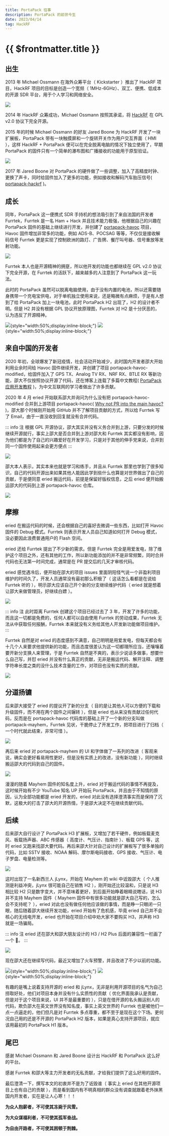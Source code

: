 ```yaml
---
title: PortaPack 往事
description: PortaPack 的前世今生
date: 2023/04/14
tag: HackRF
---
```


# {{ $frontmatter.title }}

## 出生

2013 年 Michael Ossmann 在海外众筹平台（ Kickstarter ）推出了 HackRF 项目，HackRF 项目的目标是创造一个宽频（ 1MHz-6GHz）、双工、便携、低成本的开源 SDR 平台，用于个人学习和网络安全。

![](/images/hackrf/hackrf-original.png)

2014 年 HackRF 众筹成功，Michael Ossmann 按照其承诺，将 [HackRF](https://github.com/greatscottgadgets/hackrf) 在 GPL v2.0 协议下完全开源。

2015 年的时候 Michael Ossmann 的好友 Jared Boone 为 HackRF 开发了一块扩展板，PortaPack 带有一块触摸屏和一个旋转开关作为用户交互界面（ HMI ），这样 HackRF + PortaPack 便可以在完全脱离电脑的情况下独立使用了，早期 PortaPack 的固件只有一个简单的瀑布图和广播接收的功能用于原型验证。

![](/images/hackrf/portapack-hackrf-h1.png)

2017 年 Jared Boone 对 PortaPack 的硬件做了一些调整，加入了高精度时钟、更换了声卡，同时给固件加入了更多的功能，例如接收和解码汽车胎压信号( [portapack-hackrf](https://github.com/sharebrained/portapack-hackrf) )。

## 成长

同年，PortaPack 这一便携式 SDR 手持机的想法吸引到了来自法国的开发者 Furrtek，Furrtek 是一名 Ham + Hack 并且技术能力极强，他根据自己的兴趣在 PortaPack 固件的基础上继续进行开发，并创建了 [portapack-havoc](https://github.com/furrtek/portapack-havoc) 项目，Havoc 固件增加非常多的功能，例如 ADS-B、POCSAG 等等，不仅仅是接收解码信号 Furrtek 更是实现了控制欧洲的路灯、广告牌、餐厅叫号器、信号重放等发射功能。

![](/images/hackrf/portapack-havoc-list.png)

Furrtek 本人也是开源精神的拥趸，所以他开发的功能也都继续在 GPL v2.0 协议下完全开源，在 Furrtek 的活跃下，越来越多的人注意到了 PortaPack 这一玩法。

此时的 PortaPack 虽然可以脱离电脑使用，由于没有内置的电池，所以还需要随身携带一个充电宝供电，对于单机独立使用来说，还是略微有点麻烦，于是有人想到了给 PortaPack 加上一块电池，此时 PortaPack H2 出现了，H2 的设计者不明。但是 H2 并没有根据 GPL 协议开放原理图，Furrtek 对 H2 是十分厌恶的，认为违反了开源精神。

![](/images/hackrf/portapack-h2-front.png){style="width:50%;display:inline-block;"}
![](/images/hackrf/portapack-h2-back.png){style="width:50%;display:inline-block;"}

## 来自中国的开发者

2020 年初，全球爆发了新冠疫情，社会活动开始减少，此时国内开发者邵大开始利用业余时间给 Havoc 固件继续开发，并创建了项目 portapack-havoc-modified，给固件加入了 GPS TX、Analog TV RX、NRF RX、BTLE RX 等新功能，邵大不仅按照协议开源了代码，还在博客上连载了多篇中文教程( [PortaPack 应用开发教程](https://blog.csdn.net/shukebeta008/category_9718353.html) )，为中文互联网的学习者做出了许多贡献。

2020 年 4 月 eried 开始联系邵大并询问为什么没有把 portapack-havoc-modified 合并到上游项目 portapack-havoc( [Why not PR into the main havoc?](https://github.com/jamesshao8/portapack-havoc-modified/issues/7) )，邵大那个时候刚开始用 GitHub 并不了解项目贡献的方式，所以给 Furrtek 写了 Email，由于一直没收到回复就没有合并代码。

::: info 注
根据 GPL 开源协议，邵大其实并没有义务合并到上游，只要分发的时候继续开源就行，事实上邵大是否合并到上游对邵大和 Furrtek 其实都没有影响，因为他们都是为了自己的兴趣爱好在开发学习，只是对于其他的伸手党来说，合并到同一个固件使用起来会更方便点
:::

![](/images/hackrf/portapack-havoc-modified-issues-1.png) <!-- eried 提问为什么不提交 PR -->

邵大本人表示，其实本来也就是学习和练手，并且从 Furrtek 那里也学到了很多知识，自己的代码开源出来如果其他人能因此学到些什么也算是对世界做出了自己的贡献，于是便同意 eried 搬运代码，前提是保留好版权信息，之后 eried 便开始搬运邵大的代码到上游 portapack-havoc 仓库。

![](/images/hackrf/portapack-havoc-modified-pr-1.png) <!-- eried 搬运代码 -->

## 摩擦

eried 在搬运代码的时候，还会根据自己的喜好去微调一些东西，比如打开 Havoc 固件的 Debug 模式。Furrtek 则表示开发人员自己知道如何打开 Debug 模式，没必要因此浪费普通用户的 Flash 空间。

eried 还给 Furrtek 提出了不少新的需求。但是 Furrtek 完全是用爱发电，除了维护这个项目之外，还有其他的工作，所以新功能添加的并不是非常频繁，同时合并代码也无法第一时间完成，通常是在 PR 提交后的几天才审核代码。

eried 感觉遇冷后，便开始在邵大的项目 issues 里面阴阳怪气说一个非盈利项目维护的时间久了，开发人员通常没有最初那么积极了（ 这话怎么看都是在说给 Furrtek 听的 ），明示邵大应该自己开个新的分支继续维护代码（ eried 就是想着让邵大来做管理员，好继续白嫖 ）。

![](/images/hackrf/portapack-havoc-modified-issues-1-1.png) <!-- eried 表示需要新的 fork 了，项目时间太长了维护人员没有耐心了 -->

::: info 注
此时距离 Furrtek 创建这个项目已经过去了 3 年，开发了许多的功能，而且这一切都是免费的，任何人都可以自由使用 Furrtek 的劳动成果，Furrtek 无法从中获取任何报酬，Furrtek 本来就没有义务给其他人开发新功能做项目维护。
:::

Furrtek 自然是对 eried 的态度感到不满意，自己明明是用爱发电，但每天都会有十几个人来要求他提供新的功能，而且态度很差认为这一切都理所应当，还嚷嚷着要开新分支换人来管理，于是 Furrtek 自然是不爽的，表示少说话多做事，想要什么自己写，并怼 eried 并没有什么真正的贡献，无非是搬运代码、解开注释、调整字符串长度之类的没什么技术含量的工作，对项目也没有实质的贡献。

![](/images/hackrf/portapack-havoc-modified-issues-2.png) <!-- eried 表示感觉项目死掉了，Furrtek 回怼 -->

## 分道扬镳

后来邵大接受了 eried 的提议开了新的分支（ 目的是让其他人可以方便的下载和升级固件，而不用在两个固件之间辗转 ），但是 eried 也从来没有贡献过任何代码，反而是在 portapack-havoc 代码库的基础上开了一个新的分支叫做 portapack-mayhem，Furrtek 见状，干脆停止了开发工作，把项目进行了归档（ 一个时代就此结束，非常可惜 ）。

![](/images/hackrf/portapack-havoc-modified-issues-3.png) <!-- eried 提议新的 fork 但是并没有贡献代码 -->

再后来 eried 对 portapack-mayhem 的 UI 和字体做了一系列的改进（ 客观来说，确实会更好看易用性更好，但是没有实质上的改进，没有新功能 ），同时继续搬运邵大的代码到自己的固件。

![](/images/hackrf/portapack-mayhem-ui-change.png)

漫漫的随着 Mayhem 固件的知名度上升，eried 对于搬运代码的事情不再提及，这时候开始有不少 YouTube 知名 UP 开始玩 PortaPack，并且由于不知情的原因，认为全部功能都是 eried 开发的，eried 对此没有选择澄清事实而是保持了沉默，这极大的打击了邵大的开源热情，于是邵大决定不在继续贡献代码。

## 后续

后来邵大自行设计了 PortaPack H3 扩展板，又增加了若干硬件，例如板载麦克风、板载扬声器、ABC 传感器（ 高度计、气压计、指南针 ）、板载 GPS 等，这时 eried 又跑来找邵大要代码。再后来邵大针对自己设计的扩展板写了很多单独的代码，比如 SSTV 接收、NOAA 解码、摩尔斯电码接收、GPS 接收、气压计、电子罗盘、电量检测等。

![](/images/hackrf/portapack-havoc-modified.png)

这时出现了一名新西兰人 jLynx，开始在 Mayhem 的 wiki 中诋毁邵大（ 个人推测是利益冲突，jLynx 很可能自己在销售 H2 ），刚开始还比较温和，只是说 H3 相比较 H2 只是数字变大，并不意味着更好，到后面开始睁着眼睛说瞎话，说 H3 并不支持 Mayhem 固件（ Mayhem 固件中有很多功能就是邵大自己写的，怎么会不支持呢？ ），eried 对此也没有做任何他应该做的事情，而是睁一只眼闭一只眼，随后随着邵大继续开发功能，eried 开始有了危机感，毕竟 eried 自己并不会核心的无线电开发，eried 也开始在项目介绍中劝大家不要购买 H3，并声称 H3 就是一场骗局。

::: info 注
eried 还在邵大和邵大朋友设计的 H3 / H2 Plus 后面的兼容性一栏画了一个 :shit:。
:::

![](/images/hackrf/portapack-mayhem-version.png)

现在邵大还在继续写代码，最近又增加了火车预警，并且改进了不少以前的功能。

![](/images/hackrf/portapack-havoc-modified-train-detector-en.png){style="width:50%;display:inline-block;"}
![](/images/hackrf/portapack-havoc-modified-train-detector-cn.png){style="width:50%;display:inline-block;"}

有趣的是嘴上说着支持开源的 eried 和 jLynx，无非是利用开源项目的名气为自己捞取好处，他们对项目本身并没有什么实质性的贡献（ 优化界面我承认是贡献，但是对于这个项目来说，UI 并不是最重要的 ），只是在借开源的名头搬运别人的代码，欺负邵大在英文世界没有知名度，事实上英文世界的 Furrtek 也是被他们一点一点逼走的，他们但凡是对 Furrtek 多点尊重，都不至于是现在这个下场。更何况自己用的还是不开源的 PortaPack H2 版本，如果是真心支持开源项目，就应该用最初的 PortaPack H1 版本。

## 尾巴

感谢 Michael Ossmann 和 Jared Boone 设计出 HackRF 和 PortaPack 这么好的平台。

感谢 Furrtek 和邵大等主力开发者的无私贡献，才给我们提供了这么好用的固件。

最后澄清一下，撰写本文的初衷并不是为了诋毁谁（ 事实上 eried 在其他开源项目上也有自己的贡献 ），而是看到国内有不明真相的群众没有调查就跟着老外抹黑国内开发者，实在是让人心寒！！！

**为众人抱薪者，不可使其冻毙于风雪。**

**为大众谋福利者，不可使其孤军奋战。**

**为自由开路者，不可使其困顿于荆棘。**
